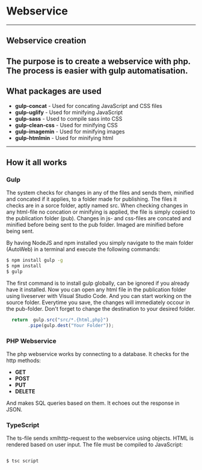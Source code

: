 # Webservice

----
## Webservice creation
The purpose is to create a webservice with php. The process is easier with gulp automatisation.
----
## What packages are used
* **gulp-concat** - Used for concating JavaScript and CSS files
* **gulp-uglify** - Used for minifying JavaScript
* **gulp-sass**   - Used to compile sass into CSS
* **gulp-clean-css** - Used for minifying CSS
* **gulp-imagemin** - Used for minifying images
* **gulp-htmlmin**  - Used for minifying html

----
## How it all works
### Gulp
The system checks for changes in any of the files and sends them, minified and concated if it applies, to a folder made for publishing. The files it checks are in a sorce folder, aptly named src.
When checking changes in any html-file no concation or minifying is applied, the file is simply copied to the publication folder (pub).
Changes in js- and css-files are concated and minified before being sent to the pub folder. Imaged are minified before being sent.

By having NodeJS and npm installed you simply navigate to the main folder (AutoWeb) in a terminal and execute the following commands:

```sh
$ npm install gulp -g
$ npm install
$ gulp
```

The first command is to install gulp globally, can be ignored if you already have it installed.
Now you can open any html file in the publication folder using liveserver with Visual Studio Code. And you can start working on the source folder. Everytime you save, the changes will immediately occour in the pub-folder.
Don't forget to change the destination to your desired folder.

```javascript
  return  gulp.src("src/*.{html,php}")
        .pipe(gulp.dest("Your Folder"));
```


### PHP Webservice
The php webservice works by connecting to a database. It checks for the http methods:

* **GET**
* **POST**
* **PUT**
* **DELETE**

And makes SQL queries based on them. It echoes out the response in JSON.

### TypeScript

The ts-file sends xmlhttp-request to the webservice using objects. HTML is rendered based on user input. The file must be compiled to JavaScript:

```sh

$ tsc script

```






